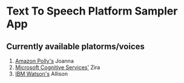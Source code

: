 # Text To Speech Platform Sampler App

## Currently available platorms/voices

1. [Amazon Polly's](https://aws.amazon.com/polly/) Joanna
2. [Microsoft Cognitive Services'](https://www.microsoft.com/cognitive-services/en-us/speech-api) Zira
3. [IBM Watson's](https://www.ibm.com/watson/developercloud/text-to-speech.html) Allison